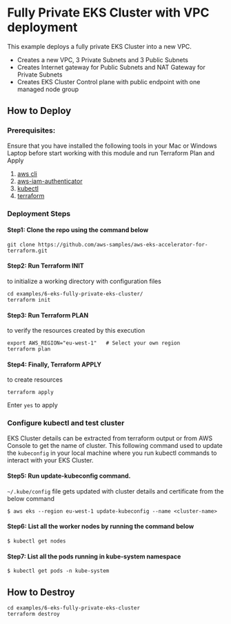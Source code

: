 # Fully Private EKS Cluster with VPC deployment


This example deploys a fully private EKS Cluster into a new VPC.

 - Creates a new VPC, 3 Private Subnets and 3 Public Subnets
 - Creates Internet gateway for Public Subnets and NAT Gateway for Private Subnets
 - Creates EKS Cluster Control plane with public endpoint with one managed node group

## How to Deploy

### Prerequisites:
Ensure that you have installed the following tools in your Mac or Windows Laptop before start working with this module and run Terraform Plan and Apply

1. [aws cli](https://docs.aws.amazon.com/cli/latest/userguide/install-cliv2.html)
2. [aws-iam-authenticator](https://docs.aws.amazon.com/eks/latest/userguide/install-aws-iam-authenticator.html)
3. [kubectl](https://Kubernetes.io/docs/tasks/tools/)
4. [terraform](https://learn.hashicorp.com/tutorials/terraform/install-cli)

### Deployment Steps

#### Step1: Clone the repo using the command below

```shell script
git clone https://github.com/aws-samples/aws-eks-accelerator-for-terraform.git
```

#### Step2: Run Terraform INIT
to initialize a working directory with configuration files

```shell script
cd examples/6-eks-fully-private-eks-cluster/
terraform init
```

#### Step3: Run Terraform PLAN
to verify the resources created by this execution

```shell script
export AWS_REGION="eu-west-1"   # Select your own region
terraform plan
```

#### Step4: Finally, Terraform APPLY
to create resources

```shell script
terraform apply
```

Enter `yes` to apply

### Configure kubectl and test cluster
EKS Cluster details can be extracted from terraform output or from AWS Console to get the name of cluster. This following command used to update the `kubeconfig` in your local machine where you run kubectl commands to interact with your EKS Cluster.

#### Step5: Run update-kubeconfig command.

`~/.kube/config` file gets updated with cluster details and certificate from the below command

    $ aws eks --region eu-west-1 update-kubeconfig --name <cluster-name>

#### Step6: List all the worker nodes by running the command below

    $ kubectl get nodes

#### Step7: List all the pods running in kube-system namespace

    $ kubectl get pods -n kube-system

## How to Destroy
```shell script
cd examples/6-eks-fully-private-eks-cluster
terraform destroy
```

<!--- BEGIN_TF_DOCS --->

<!--- END_TF_DOCS --->
